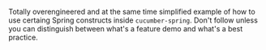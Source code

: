 Totally overengineered and at the same time simplified example of how to use certaing Spring constructs inside 
`cucumber-spring`. Don't follow unless you can distinguish between what's a feature demo and what's a best practice.